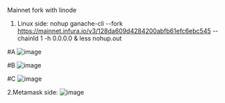 Mainnet fork with linode

1. Linux side:
nohup ganache-cli --fork https://mainnet.infura.io/v3/128da609d4284200abfb61efc6ebc545 --chainId 1 -h 0.0.0.0 &
less nohup.out

#A
![image](https://user-images.githubusercontent.com/7067720/149081009-df8b4e66-f302-472f-8a84-7222dcfffba5.png)

#B
![image](https://user-images.githubusercontent.com/7067720/149081091-68b8f233-9fdd-4872-9686-4591b33c7a17.png)

#C
![image](https://user-images.githubusercontent.com/7067720/149085842-9ae02194-7b10-4950-bcac-3c84bdd44634.png)





2.Metamask side:
![image](https://user-images.githubusercontent.com/7067720/148654630-d637a85c-e1e6-49ac-8063-8f0a6413a682.png)
